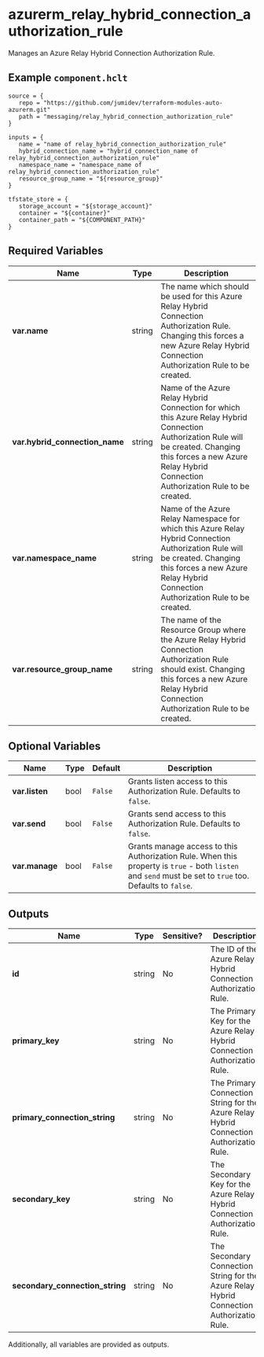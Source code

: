 # azurerm_relay_hybrid_connection_authorization_rule

Manages an Azure Relay Hybrid Connection Authorization Rule.

## Example `component.hclt`

```hcl
source = {
   repo = "https://github.com/jumidev/terraform-modules-auto-azurerm.git" 
   path = "messaging/relay_hybrid_connection_authorization_rule" 
}

inputs = {
   name = "name of relay_hybrid_connection_authorization_rule" 
   hybrid_connection_name = "hybrid_connection_name of relay_hybrid_connection_authorization_rule" 
   namespace_name = "namespace_name of relay_hybrid_connection_authorization_rule" 
   resource_group_name = "${resource_group}" 
}

tfstate_store = {
   storage_account = "${storage_account}" 
   container = "${container}" 
   container_path = "${COMPONENT_PATH}" 
}

```

## Required Variables

| Name | Type |  Description |
| ---- | --------- |  ----------- |
| **var.name** | string |  The name which should be used for this Azure Relay Hybrid Connection Authorization Rule. Changing this forces a new Azure Relay Hybrid Connection Authorization Rule to be created. | 
| **var.hybrid_connection_name** | string |  Name of the Azure Relay Hybrid Connection for which this Azure Relay Hybrid Connection Authorization Rule will be created. Changing this forces a new Azure Relay Hybrid Connection Authorization Rule to be created. | 
| **var.namespace_name** | string |  Name of the Azure Relay Namespace for which this Azure Relay Hybrid Connection Authorization Rule will be created. Changing this forces a new Azure Relay Hybrid Connection Authorization Rule to be created. | 
| **var.resource_group_name** | string |  The name of the Resource Group where the Azure Relay Hybrid Connection Authorization Rule should exist. Changing this forces a new Azure Relay Hybrid Connection Authorization Rule to be created. | 

## Optional Variables

| Name | Type |  Default  |  Description |
| ---- | --------- |  ----------- | ----------- |
| **var.listen** | bool |  `False`  |  Grants listen access to this Authorization Rule. Defaults to `false`. | 
| **var.send** | bool |  `False`  |  Grants send access to this Authorization Rule. Defaults to `false`. | 
| **var.manage** | bool |  `False`  |  Grants manage access to this Authorization Rule. When this property is `true` - both `listen` and `send` must be set to `true` too. Defaults to `false`. | 



## Outputs

| Name | Type | Sensitive? | Description |
| ---- | ---- | --------- | --------- |
| **id** | string | No  | The ID of the Azure Relay Hybrid Connection Authorization Rule. | 
| **primary_key** | string | No  | The Primary Key for the Azure Relay Hybrid Connection Authorization Rule. | 
| **primary_connection_string** | string | No  | The Primary Connection String for the Azure Relay Hybrid Connection Authorization Rule. | 
| **secondary_key** | string | No  | The Secondary Key for the Azure Relay Hybrid Connection Authorization Rule. | 
| **secondary_connection_string** | string | No  | The Secondary Connection String for the Azure Relay Hybrid Connection Authorization Rule. | 

Additionally, all variables are provided as outputs.
